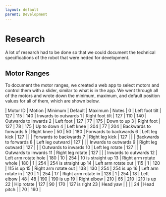 ```yaml
---
layout: default
parent: Development
---
```


# Research

A lot of research had to be done so that we could document the technical specifications of the robot that were neded for development.

## Motor Ranges

To document the motor ranges, we created a web app to select motors and control them with a slider, similar to what is in the app. We went through all of the motors and wrote down the minimum, maximum, and default position values for all of them, which are shown below.

| Motor ID | Motion | Minimum | Default | Maximum | Notes |
0 | Left foot tilt | 127 | 115 | 140 | Inwards to outwards
1 | Right foot tilt | 127 | 110 | 140 | Outwards to inwards
2 | Left foot | 127 | 77 | 175 | Down to up
3 | Right foot | 127 | 78 | 175 | Up to down
4 | Left knee | 204 | 77 | 204 | Backwards to forwards
5 | Right knee | 50 | 50 | 180 | Forwards to backwards
6 | Left leg kick | 127 |  |  | Forwards to backwards
7 | Right leg kick | 127 |  |  | Backwards to forwards
8 | Left leg outward | 127 |  |  | Inwards to outwards
9 | Right leg outward | 127 |  |  | Outwards to inwards
10 | Left leg rotate | 127 |  |  | Outwards to inwards
11 | Right leg rotate | 127 |  |  | Inwards to outwards
12 | Left arm rotate hole | 180 | 10 | 254 | 10 is straight up
13 | Right arm rotate whole | 180 | 1 | 254 | 254 is straight up
14 | Left arm rotate out | 115 | 1 | 120 | 115 is up
15 | Right arm rotate out | 138 | 130 | 254 | 254 is up
16 | Left arm rotate in | 120 | 1 | 254 |
17 | Right arm rotate in | 128 | 1 | 254 |
18 | Left elbow | 48 | 48 | 190 | 190 is up
19 | Right elbow | 210 | 65 | 210 | 210 is up
22 | Hip rotate | 127 | 90 | 170 | 127 is right
23 | Head yaw |  |  |  |
24 | Head pitch |  | 70 | 160 |
